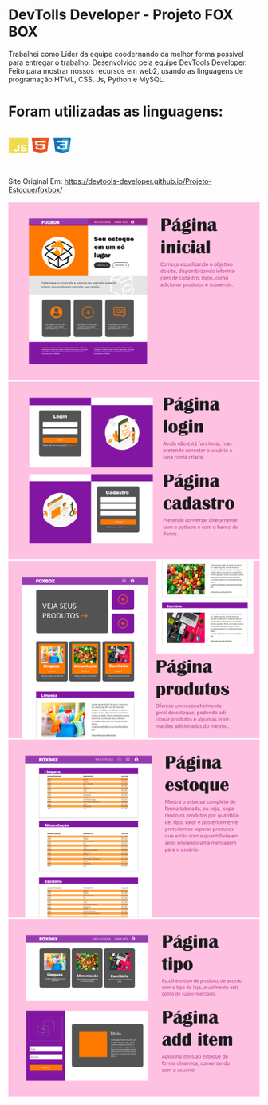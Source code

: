 # DevTolls Developer - Projeto FOX BOX
Trabalhei como Líder da equipe coodernando da melhor forma possível para entregar o trabalho. Desenvolvido pela equipe DevTools Developer. Feito para mostrar nossos recursos em web2, usando as linguagens de programação HTML, CSS, Js, Python e MySQL.<br>
# Foram utilizadas as linguagens:

 <div style="display: inline_block"><br>
    <img align="center" alt="vi-Js" height="30" width="40" src="https://raw.githubusercontent.com/devicons/devicon/master/icons/javascript/javascript-plain.svg">
    <img align="center" alt="vi-HTML" height="30" width="40" src="https://raw.githubusercontent.com/devicons/devicon/master/icons/html5/html5-original.svg">
    <img align="center" alt="vi-CSS" height="30" width="40" src="https://raw.githubusercontent.com/devicons/devicon/master/icons/css3/css3-original.svg">
  </div>

<br><br>
Site Original Em: <a href="https://devtools-developer.github.io/Projeto-Estoque/foxbox/">https://devtools-developer.github.io/Projeto-Estoque/foxbox/</a><br><br>
<img src="./img/2.png">
<img src="./img/3.png">
<img src="./img/4.png">
<img src="./img/5.png">
<img src="./img/6.png">


